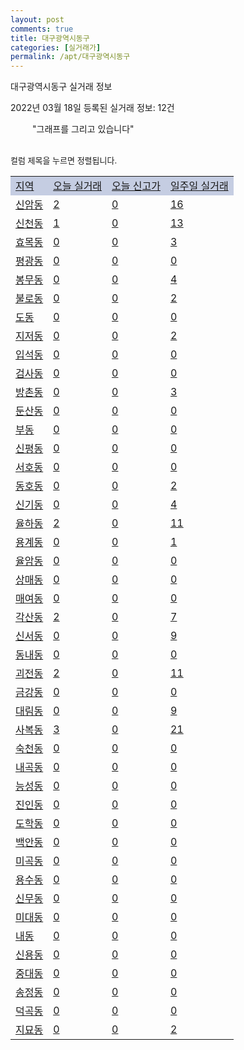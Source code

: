 ```yaml
---
layout: post
comments: true
title: 대구광역시동구
categories: [실거래가]
permalink: /apt/대구광역시동구
---
```


대구광역시동구 실거래 정보

2022년 03월 18일 등록된 실거래 정보: 12건

<!--<script async src="https://pagead2.googlesyndication.com/pagead/js/adsbygoogle.js?client=ca-pub-3485438051770037"
 crossorigin="anonymous"></script>-->

<script type="text/javascript">
  google.charts.load('current', {'packages':['corechart']});
  google.charts.setOnLoadCallback(drawChart);

  function drawChart() {
    var data = google.visualization.arrayToDataTable([['거래일', '매매', '전월세', '전매'], ['21-01', 6, 2, 2], ['21-02', 262, 340, 0], ['21-03', 336, 394, 28], ['21-04', 261, 237, 93], ['21-05', 323, 190, 82], ['21-06', 266, 249, 36], ['21-07', 198, 236, 24], ['21-08', 182, 256, 25], ['21-09', 145, 204, 34], ['21-10', 188, 284, 29], ['21-11', 142, 230, 16], ['21-12', 137, 269, 22], ['22-01', 114, 303, 11], ['22-02', 108, 281, 15], ['22-03', 35, 106, 3]]);

    var options = {
      title: '최근 1년간 유형별 거래량 추이',
      legend: { position: 'bottom' }
    };

    setTimeout(function() {
        var chart = new google.visualization.LineChart(document.getElementById('columnchart_material'));
        chart.draw(data, (options));
        document.getElementById('loading').style.display = 'none';
        var dayLabel = (new Date()).getDay();
        if (dayLabel < 2) {
            sorttable.innerSortFunction.apply(document.getElementById('week'), []);
            sorttable.innerSortFunction.apply(document.getElementById('week'), []);        
        }
        else {
            sorttable.innerSortFunction.apply(document.getElementById('today'), []);
            sorttable.innerSortFunction.apply(document.getElementById('today'), []);
        }
    }, 200);

  }
</script>

<div id="loading" style="z-index:20; display: block; margin-left: 35px">"그래프를 그리고 있습니다"</div>
<div id="columnchart_material" style="width: 95%; margin-left: -35px; display: block"></div>
<!--<div style="width: 95%; margin-left: -35px; display: block">
      <script async src="https://pagead2.googlesyndication.com/pagead/js/adsbygoogle.js?client=ca-pub-3485438051770037"
          crossorigin="anonymous"></script>
      <ins class="adsbygoogle"
          style="display:block"
          data-ad-format="fluid"
          data-ad-layout-key="-fb+5w+4e-db+86"
          data-ad-client="ca-pub-3485438051770037"
          data-ad-slot="1827090281"></ins>
      <script>
          (adsbygoogle = window.adsbygoogle || []).push({});
      </script>
</div>-->
<br>

<font size='small' style='font-size: small;'>컬럼 제목을 누르면 정렬됩니다.</font>
<table class="sortable">
  <tr style='background-color: rgba(114, 132, 186,0.4);'>
    <td id="region"><a href="#">지역</a></td>
    <td id="today"><a href="#">오늘 실거래</a></td>
    <td id="today_new"><a href="#">오늘 신고가</a></td>
    <td id="week"><a href="#">일주일 실거래</a></td>
  </tr>

  
  <tr class="item">
    <td><a href="대구광역시동구신암동">신암동</a></td>
    <td><a href="대구광역시동구신암동">2</a></td>
    <td><a href="대구광역시동구신암동">0</a></td>
    <td><a href="대구광역시동구신암동">16</a></td>
  </tr>
    

  <tr class="item">
    <td><a href="대구광역시동구신천동">신천동</a></td>
    <td><a href="대구광역시동구신천동">1</a></td>
    <td><a href="대구광역시동구신천동">0</a></td>
    <td><a href="대구광역시동구신천동">13</a></td>
  </tr>
    

  <tr class="item">
    <td><a href="대구광역시동구효목동">효목동</a></td>
    <td><a href="대구광역시동구효목동">0</a></td>
    <td><a href="대구광역시동구효목동">0</a></td>
    <td><a href="대구광역시동구효목동">3</a></td>
  </tr>
    

  <tr class="item">
    <td><a href="대구광역시동구평광동">평광동</a></td>
    <td><a href="대구광역시동구평광동">0</a></td>
    <td><a href="대구광역시동구평광동">0</a></td>
    <td><a href="대구광역시동구평광동">0</a></td>
  </tr>
    

  <tr class="item">
    <td><a href="대구광역시동구봉무동">봉무동</a></td>
    <td><a href="대구광역시동구봉무동">0</a></td>
    <td><a href="대구광역시동구봉무동">0</a></td>
    <td><a href="대구광역시동구봉무동">4</a></td>
  </tr>
    

  <tr class="item">
    <td><a href="대구광역시동구불로동">불로동</a></td>
    <td><a href="대구광역시동구불로동">0</a></td>
    <td><a href="대구광역시동구불로동">0</a></td>
    <td><a href="대구광역시동구불로동">2</a></td>
  </tr>
    

  <tr class="item">
    <td><a href="대구광역시동구도동">도동</a></td>
    <td><a href="대구광역시동구도동">0</a></td>
    <td><a href="대구광역시동구도동">0</a></td>
    <td><a href="대구광역시동구도동">0</a></td>
  </tr>
    

  <tr class="item">
    <td><a href="대구광역시동구지저동">지저동</a></td>
    <td><a href="대구광역시동구지저동">0</a></td>
    <td><a href="대구광역시동구지저동">0</a></td>
    <td><a href="대구광역시동구지저동">2</a></td>
  </tr>
    

  <tr class="item">
    <td><a href="대구광역시동구입석동">입석동</a></td>
    <td><a href="대구광역시동구입석동">0</a></td>
    <td><a href="대구광역시동구입석동">0</a></td>
    <td><a href="대구광역시동구입석동">0</a></td>
  </tr>
    

  <tr class="item">
    <td><a href="대구광역시동구검사동">검사동</a></td>
    <td><a href="대구광역시동구검사동">0</a></td>
    <td><a href="대구광역시동구검사동">0</a></td>
    <td><a href="대구광역시동구검사동">0</a></td>
  </tr>
    

  <tr class="item">
    <td><a href="대구광역시동구방촌동">방촌동</a></td>
    <td><a href="대구광역시동구방촌동">0</a></td>
    <td><a href="대구광역시동구방촌동">0</a></td>
    <td><a href="대구광역시동구방촌동">3</a></td>
  </tr>
    

  <tr class="item">
    <td><a href="대구광역시동구둔산동">둔산동</a></td>
    <td><a href="대구광역시동구둔산동">0</a></td>
    <td><a href="대구광역시동구둔산동">0</a></td>
    <td><a href="대구광역시동구둔산동">0</a></td>
  </tr>
    

  <tr class="item">
    <td><a href="대구광역시동구부동">부동</a></td>
    <td><a href="대구광역시동구부동">0</a></td>
    <td><a href="대구광역시동구부동">0</a></td>
    <td><a href="대구광역시동구부동">0</a></td>
  </tr>
    

  <tr class="item">
    <td><a href="대구광역시동구신평동">신평동</a></td>
    <td><a href="대구광역시동구신평동">0</a></td>
    <td><a href="대구광역시동구신평동">0</a></td>
    <td><a href="대구광역시동구신평동">0</a></td>
  </tr>
    

  <tr class="item">
    <td><a href="대구광역시동구서호동">서호동</a></td>
    <td><a href="대구광역시동구서호동">0</a></td>
    <td><a href="대구광역시동구서호동">0</a></td>
    <td><a href="대구광역시동구서호동">0</a></td>
  </tr>
    

  <tr class="item">
    <td><a href="대구광역시동구동호동">동호동</a></td>
    <td><a href="대구광역시동구동호동">0</a></td>
    <td><a href="대구광역시동구동호동">0</a></td>
    <td><a href="대구광역시동구동호동">2</a></td>
  </tr>
    

  <tr class="item">
    <td><a href="대구광역시동구신기동">신기동</a></td>
    <td><a href="대구광역시동구신기동">0</a></td>
    <td><a href="대구광역시동구신기동">0</a></td>
    <td><a href="대구광역시동구신기동">4</a></td>
  </tr>
    

  <tr class="item">
    <td><a href="대구광역시동구율하동">율하동</a></td>
    <td><a href="대구광역시동구율하동">2</a></td>
    <td><a href="대구광역시동구율하동">0</a></td>
    <td><a href="대구광역시동구율하동">11</a></td>
  </tr>
    

  <tr class="item">
    <td><a href="대구광역시동구용계동">용계동</a></td>
    <td><a href="대구광역시동구용계동">0</a></td>
    <td><a href="대구광역시동구용계동">0</a></td>
    <td><a href="대구광역시동구용계동">1</a></td>
  </tr>
    

  <tr class="item">
    <td><a href="대구광역시동구율암동">율암동</a></td>
    <td><a href="대구광역시동구율암동">0</a></td>
    <td><a href="대구광역시동구율암동">0</a></td>
    <td><a href="대구광역시동구율암동">0</a></td>
  </tr>
    

  <tr class="item">
    <td><a href="대구광역시동구상매동">상매동</a></td>
    <td><a href="대구광역시동구상매동">0</a></td>
    <td><a href="대구광역시동구상매동">0</a></td>
    <td><a href="대구광역시동구상매동">0</a></td>
  </tr>
    

  <tr class="item">
    <td><a href="대구광역시동구매여동">매여동</a></td>
    <td><a href="대구광역시동구매여동">0</a></td>
    <td><a href="대구광역시동구매여동">0</a></td>
    <td><a href="대구광역시동구매여동">0</a></td>
  </tr>
    

  <tr class="item">
    <td><a href="대구광역시동구각산동">각산동</a></td>
    <td><a href="대구광역시동구각산동">2</a></td>
    <td><a href="대구광역시동구각산동">0</a></td>
    <td><a href="대구광역시동구각산동">7</a></td>
  </tr>
    

  <tr class="item">
    <td><a href="대구광역시동구신서동">신서동</a></td>
    <td><a href="대구광역시동구신서동">0</a></td>
    <td><a href="대구광역시동구신서동">0</a></td>
    <td><a href="대구광역시동구신서동">9</a></td>
  </tr>
    

  <tr class="item">
    <td><a href="대구광역시동구동내동">동내동</a></td>
    <td><a href="대구광역시동구동내동">0</a></td>
    <td><a href="대구광역시동구동내동">0</a></td>
    <td><a href="대구광역시동구동내동">0</a></td>
  </tr>
    

  <tr class="item">
    <td><a href="대구광역시동구괴전동">괴전동</a></td>
    <td><a href="대구광역시동구괴전동">2</a></td>
    <td><a href="대구광역시동구괴전동">0</a></td>
    <td><a href="대구광역시동구괴전동">11</a></td>
  </tr>
    

  <tr class="item">
    <td><a href="대구광역시동구금강동">금강동</a></td>
    <td><a href="대구광역시동구금강동">0</a></td>
    <td><a href="대구광역시동구금강동">0</a></td>
    <td><a href="대구광역시동구금강동">0</a></td>
  </tr>
    

  <tr class="item">
    <td><a href="대구광역시동구대림동">대림동</a></td>
    <td><a href="대구광역시동구대림동">0</a></td>
    <td><a href="대구광역시동구대림동">0</a></td>
    <td><a href="대구광역시동구대림동">9</a></td>
  </tr>
    

  <tr class="item">
    <td><a href="대구광역시동구사복동">사복동</a></td>
    <td><a href="대구광역시동구사복동">3</a></td>
    <td><a href="대구광역시동구사복동">0</a></td>
    <td><a href="대구광역시동구사복동">21</a></td>
  </tr>
    

  <tr class="item">
    <td><a href="대구광역시동구숙천동">숙천동</a></td>
    <td><a href="대구광역시동구숙천동">0</a></td>
    <td><a href="대구광역시동구숙천동">0</a></td>
    <td><a href="대구광역시동구숙천동">0</a></td>
  </tr>
    

  <tr class="item">
    <td><a href="대구광역시동구내곡동">내곡동</a></td>
    <td><a href="대구광역시동구내곡동">0</a></td>
    <td><a href="대구광역시동구내곡동">0</a></td>
    <td><a href="대구광역시동구내곡동">0</a></td>
  </tr>
    

  <tr class="item">
    <td><a href="대구광역시동구능성동">능성동</a></td>
    <td><a href="대구광역시동구능성동">0</a></td>
    <td><a href="대구광역시동구능성동">0</a></td>
    <td><a href="대구광역시동구능성동">0</a></td>
  </tr>
    

  <tr class="item">
    <td><a href="대구광역시동구진인동">진인동</a></td>
    <td><a href="대구광역시동구진인동">0</a></td>
    <td><a href="대구광역시동구진인동">0</a></td>
    <td><a href="대구광역시동구진인동">0</a></td>
  </tr>
    

  <tr class="item">
    <td><a href="대구광역시동구도학동">도학동</a></td>
    <td><a href="대구광역시동구도학동">0</a></td>
    <td><a href="대구광역시동구도학동">0</a></td>
    <td><a href="대구광역시동구도학동">0</a></td>
  </tr>
    

  <tr class="item">
    <td><a href="대구광역시동구백안동">백안동</a></td>
    <td><a href="대구광역시동구백안동">0</a></td>
    <td><a href="대구광역시동구백안동">0</a></td>
    <td><a href="대구광역시동구백안동">0</a></td>
  </tr>
    

  <tr class="item">
    <td><a href="대구광역시동구미곡동">미곡동</a></td>
    <td><a href="대구광역시동구미곡동">0</a></td>
    <td><a href="대구광역시동구미곡동">0</a></td>
    <td><a href="대구광역시동구미곡동">0</a></td>
  </tr>
    

  <tr class="item">
    <td><a href="대구광역시동구용수동">용수동</a></td>
    <td><a href="대구광역시동구용수동">0</a></td>
    <td><a href="대구광역시동구용수동">0</a></td>
    <td><a href="대구광역시동구용수동">0</a></td>
  </tr>
    

  <tr class="item">
    <td><a href="대구광역시동구신무동">신무동</a></td>
    <td><a href="대구광역시동구신무동">0</a></td>
    <td><a href="대구광역시동구신무동">0</a></td>
    <td><a href="대구광역시동구신무동">0</a></td>
  </tr>
    

  <tr class="item">
    <td><a href="대구광역시동구미대동">미대동</a></td>
    <td><a href="대구광역시동구미대동">0</a></td>
    <td><a href="대구광역시동구미대동">0</a></td>
    <td><a href="대구광역시동구미대동">0</a></td>
  </tr>
    

  <tr class="item">
    <td><a href="대구광역시동구내동">내동</a></td>
    <td><a href="대구광역시동구내동">0</a></td>
    <td><a href="대구광역시동구내동">0</a></td>
    <td><a href="대구광역시동구내동">0</a></td>
  </tr>
    

  <tr class="item">
    <td><a href="대구광역시동구신용동">신용동</a></td>
    <td><a href="대구광역시동구신용동">0</a></td>
    <td><a href="대구광역시동구신용동">0</a></td>
    <td><a href="대구광역시동구신용동">0</a></td>
  </tr>
    

  <tr class="item">
    <td><a href="대구광역시동구중대동">중대동</a></td>
    <td><a href="대구광역시동구중대동">0</a></td>
    <td><a href="대구광역시동구중대동">0</a></td>
    <td><a href="대구광역시동구중대동">0</a></td>
  </tr>
    

  <tr class="item">
    <td><a href="대구광역시동구송정동">송정동</a></td>
    <td><a href="대구광역시동구송정동">0</a></td>
    <td><a href="대구광역시동구송정동">0</a></td>
    <td><a href="대구광역시동구송정동">0</a></td>
  </tr>
    

  <tr class="item">
    <td><a href="대구광역시동구덕곡동">덕곡동</a></td>
    <td><a href="대구광역시동구덕곡동">0</a></td>
    <td><a href="대구광역시동구덕곡동">0</a></td>
    <td><a href="대구광역시동구덕곡동">0</a></td>
  </tr>
    

  <tr class="item">
    <td><a href="대구광역시동구지묘동">지묘동</a></td>
    <td><a href="대구광역시동구지묘동">0</a></td>
    <td><a href="대구광역시동구지묘동">0</a></td>
    <td><a href="대구광역시동구지묘동">2</a></td>
  </tr>
    


</table>


    